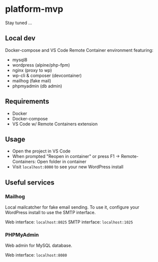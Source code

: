 # platform-mvp

Stay tuned ...

## Local dev

Docker-compose and VS Code Remote Container environment featuring:
  - mysql8
  - wordpress (alpine/php-fpm)
  - nginx (proxy to wp)
  - wp-cli & composer (devcontainer)
  - mailhog (fake mail)
  - phpmyadmin (db admin)

## Requirements
- Docker
- Docker-compose
- VS Code w/ Remote Containers extension

## Usage

- Open the project in VS Code
- When prompted "Reopen in container" or press F1 -> Remote-Containers: Open folder in container
- Visit `localhost:8000` to see your new WordPress install

## Useful services

### Mailhog
Local mailcatcher for fake email sending. To use it, configure your WordPress install to use the SMTP interface.

Web interface: `localhost:8025`
SMTP interface: `localhost:1025`

### PHPMyAdmin
Web admin for MySQL database.

Web interface: `localhost:8080`
